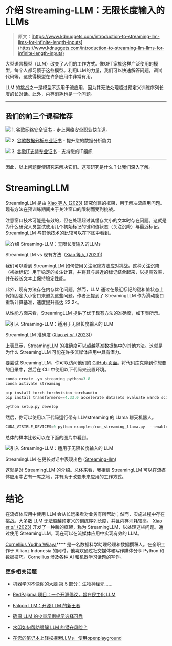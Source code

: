 # 介绍 Streaming-LLM：无限长度输入的LLMs

> 原文：[https://www.kdnuggets.com/introduction-to-streaming-llm-llms-for-infinite-length-inputs](https://www.kdnuggets.com/introduction-to-streaming-llm-llms-for-infinite-length-inputs)

大型语言模型（LLM）改变了人们的工作方式。像GPT家族这样广泛使用的模型，每个人都习惯于这些模型。利用LLM的力量，我们可以快速解答问题，调试代码等。这使得模型在许多应用中非常有用。

LLM 的挑战之一是模型不适用于流应用，因为其无法处理超过预定义训练序列长度的长对话。此外，内存消耗也是一个问题。

* * *

## 我们的前三个课程推荐

![](../Images/0244c01ba9267c002ef39d4907e0b8fb.png) 1\. [谷歌网络安全证书](https://www.kdnuggets.com/google-cybersecurity) - 走上网络安全职业快车道。

![](../Images/e225c49c3c91745821c8c0368bf04711.png) 2\. [谷歌数据分析专业证书](https://www.kdnuggets.com/google-data-analytics) - 提升您的数据分析能力

![](../Images/0244c01ba9267c002ef39d4907e0b8fb.png) 3\. [谷歌IT支持专业证书](https://www.kdnuggets.com/google-itsupport) - 支持您的IT组织

* * *

因此，以上问题促使研究来解决它们。这项研究是什么？让我们深入了解。

# StreamingLLM

StreamingLLM 是由 [Xiao 等人 (2023)](https://arxiv.org/pdf/2309.17453.pdf) 研究创建的框架，用于解决流应用问题。现有方法在预训练期间由于关注窗口的限制而受到挑战。

注意窗口技术可能是有效的，但在处理超过其缓存大小的文本时存在问题。这就是为什么研究人员尝试使用几个初始标记的键和值状态（关注沉降）与最近标记。StreamingLLM 与其他技术的比较可以在下图中看到。

![介绍 Streaming-LLM：无限长度输入的LLMs](../Images/81538ada1aa8d1aa3f4a6c4af0152c6b.png)

StreamingLLM vs 现有方法（[Xiao 等人 (2023)](https://arxiv.org/pdf/2309.17453.pdf))

我们可以看到 StreamingLLM 如何使用关注沉降方法应对挑战。这种关注沉降（初始标记）用于稳定的关注计算，并将其与最近的标记结合起来，以提高效率，并在较长文本上保持稳定性能。

此外，现有方法存在内存优化问题。然而，LLM 通过在最近标记的键和值状态上保持固定大小窗口来避免这些问题。作者还提到了 StreamingLLM 作为滑动窗口重新计算基准，速度提升高达 22.2×。

从性能方面来看，StreamingLLM 提供了优于现有方法的准确度，如下表所示。

![引入 Streaming-LLM：适用于无限长度输入的 LLM](../Images/ce77ac4fa07427e249d2be0758ba66d5.png)

StreamingLLM 准确度 ([Xiao *et al*. (2023)](https://arxiv.org/pdf/2309.17453.pdf))

上表显示，StreamingLLM 的准确度可以超越基准数据集中的其他方法。这就是为什么 StreamingLLM 可能在许多流媒体应用中具有潜力。

要尝试 StreamingLLM，你可以访问他们的 [GitHub 页面](https://github.com/mit-han-lab/streaming-llm)。将代码库克隆到你想要的目录中，然后在 CLI 中使用以下代码来设置环境。

```py
conda create -yn streaming python=3.8
conda activate streaming

pip install torch torchvision torchaudio
pip install transformers==4.33.0 accelerate datasets evaluate wandb scikit-learn scipy sentencepiece

python setup.py develop
```

然后，你可以使用以下代码运行带有 LLMstreaming 的 Llama 聊天机器人。

```py
CUDA_VISIBLE_DEVICES=0 python examples/run_streaming_llama.py  --enable_streaming
```

总体的样本比较可以在下面的图片中看到。

![引入 Streaming-LLM：适用于无限长度输入的 LLM](../Images/76e7b64ada489af40bed5d29e4af83dc.png)

StreamingLLM 在更长对话中表现出色 ([Streaming-llm](https://github.com/mit-han-lab/streaming-llm))

这就是对 StreamingLLM 的介绍。总体来看，我相信 StreamingLLM 可以在流媒体应用中占有一席之地，并有助于改变未来应用的工作方式。

# 结论

在流媒体应用中使用 LLM 会从长远来看对业务有所帮助；然而，实施过程中存在挑战。大多数 LLM 无法超越预定义的训练序列长度，并且内存消耗较高。 [Xiao *et al*. (2023)](https://arxiv.org/pdf/2309.17453.pdf) 开发了一种新的框架，称为 StreamingLLM，以处理这些问题。通过使用 StreamingLLM，现在可以在流媒体应用中实现有效的 LLM。

**[](https://www.linkedin.com/in/cornellius-yudha-wijaya/)**[Cornellius Yudha Wijaya](https://www.linkedin.com/in/cornellius-yudha-wijaya/)**** 是一名数据科学助理经理和数据撰稿人。在全职工作于 Allianz Indonesia 的同时，他喜欢通过社交媒体和写作媒体分享 Python 和数据技巧。Cornellius 涉及各种 AI 和机器学习话题的写作。

### 更多相关话题

+   [机器学习不像你的大脑 第 5 部分：生物神经元……](https://www.kdnuggets.com/2022/07/machine-learning-like-brain-part-5-biological-neurons-cant-summation-inputs.html)

+   [RedPajama 项目：一个开源倡议，旨在民主化 LLM](https://www.kdnuggets.com/2023/06/redpajama-project-opensource-initiative-democratizing-llms.html)

+   [Falcon LLM：开源 LLM 的新王者](https://www.kdnuggets.com/2023/06/falcon-llm-new-king-llms.html)

+   [确保 LLM 的少量示例提示选择可靠](https://www.kdnuggets.com/2023/07/ensuring-reliable-fewshot-prompt-selection-llms.html)

+   [水印如何帮助缓解 LLM 的潜在风险？](https://www.kdnuggets.com/2023/03/watermarking-help-mitigate-potential-risks-llms.html)

+   [在您的笔记本上轻松探索LLMs，使用openplayground](https://www.kdnuggets.com/2023/04/explore-llms-easily-laptop-openplayground.html)
